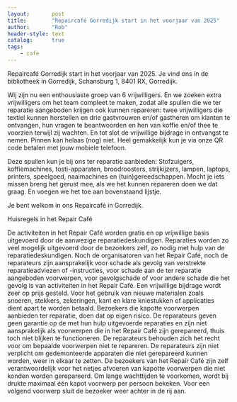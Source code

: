 ```yaml
---
layout:       post
title:        "Repaircafé Gorredijk start in het voorjaar van 2025"
author:       "Rob"
header-style: text
catalog:      true
tags:
    - cafe
---
```


Repaircafé Gorredijk start in het voorjaar van 2025.
Je vind ons in de bibliotheek in Gorredijk, Schansburg 1, 8401 RX, Gorredijk.

Wij zijn nu een enthousiaste groep van 6 vrijwilligers. En we zoeken extra vrijwilligers om het team compleet te maken, zodat alle spullen die we ter reparatie aangeboden krijgen ook kunnen repareren: twee vrijwilligers die textiel kunnen herstellen en drie gastvrouwen en/of gastheren om klanten te ontvangen, hun vragen te beantwoorden en hen van koffie en/of thee te voorzien terwijl zij wachten. En tot slot de vrijwillige bijdrage in ontvangst te nemen. Pinnen kan helaas (nog) niet. Heel gemakkelijk kun je via onze QR code betalen met jouw mobiele telefoon.

Deze spullen kun je bij ons ter reparatie aanbieden:
Stofzuigers, koffiemachines, tosti-apparaten, broodroosters, strijkijzers, lampen, laptops, printers, speelgoed, naaimachines en (tuin)gereedschappen. Mocht je iets missen breng het gerust mee, als we het kunnen repareren doen we dat graag. En voegen we het toe aan bovenstaand lijstje.

Je bent welkom in ons Repaircafé in Gorredijk.

Huisregels in het Repair Café

De activiteiten in het Repair Café worden gratis en op vrijwillige basis uitgevoerd door de aanwezige reparatiedeskundigen.
Reparaties worden zo veel mogelijk uitgevoerd door de bezoekers zelf, zo nodig met hulp van de reparatiedeskundigen.
Noch de organisatoren van het Repair Café, noch de reparateurs zijn aansprakelijk voor schade als gevolg van verstrekte reparatieadviezen of -instructies, voor schade aan de ter reparatie aangeboden voorwerpen, voor gevolgschade of voor andere schade die het gevolg is van activiteiten in het Repair Café.
Een vrijwillige bijdrage wordt zeer op prijs gesteld.
Voor het gebruik van nieuwe materialen zoals snoeren, stekkers, zekeringen, kant en klare kniestukken of applicaties dient apart te worden betaald.
Bezoekers die kapotte voorwerpen aanbieden ter reparatie, doen dat op eigen risico.
De reparateurs geven geen garantie op de met hun hulp uitgevoerde reparaties en zijn niet aansprakelijk als voorwerpen die in het Repair Café zijn gerepareerd, thuis toch niet blijken te functioneren.
De reparateurs behouden zich het recht voor om bepaalde voorwerpen niet te repareren.
De reparateurs zijn niet verplicht om gedemonteerde apparaten die niet gerepareerd kunnen worden, weer in elkaar te zetten.
De bezoekers van het Repair Café zijn zelf verantwoordelijk voor het netjes afvoeren van kapotte voorwerpen die niet konden worden gerepareerd.
Om lange wachttijden te voorkomen, wordt bij drukte maximaal één kapot voorwerp per persoon bekeken. Voor een volgend voorwerp sluit de bezoeker weer achter in de rij aan.